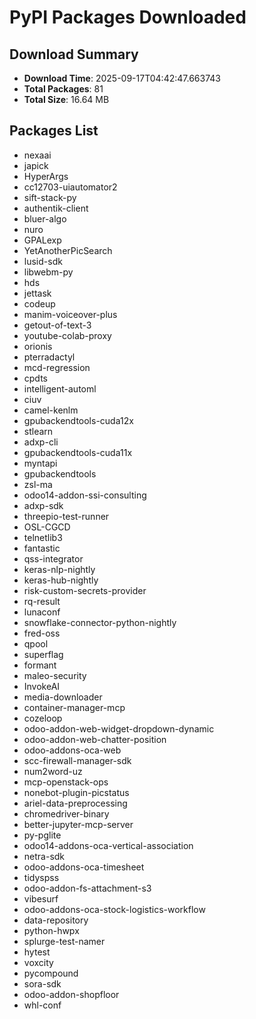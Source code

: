 # PyPI Packages Downloaded

## Download Summary
- **Download Time**: 2025-09-17T04:42:47.663743
- **Total Packages**: 81
- **Total Size**: 16.64 MB

## Packages List
- nexaai
- japick
- HyperArgs
- cc12703-uiautomator2
- sift-stack-py
- authentik-client
- bluer-algo
- nuro
- GPALexp
- YetAnotherPicSearch
- lusid-sdk
- libwebm-py
- hds
- jettask
- codeup
- manim-voiceover-plus
- getout-of-text-3
- youtube-colab-proxy
- orionis
- pterradactyl
- mcd-regression
- cpdts
- intelligent-automl
- ciuv
- camel-kenlm
- gpubackendtools-cuda12x
- stlearn
- adxp-cli
- gpubackendtools-cuda11x
- myntapi
- gpubackendtools
- zsl-ma
- odoo14-addon-ssi-consulting
- adxp-sdk
- threepio-test-runner
- OSL-CGCD
- telnetlib3
- fantastic
- qss-integrator
- keras-nlp-nightly
- keras-hub-nightly
- risk-custom-secrets-provider
- rq-result
- lunaconf
- snowflake-connector-python-nightly
- fred-oss
- qpool
- superflag
- formant
- maleo-security
- InvokeAI
- media-downloader
- container-manager-mcp
- cozeloop
- odoo-addon-web-widget-dropdown-dynamic
- odoo-addon-web-chatter-position
- odoo-addons-oca-web
- scc-firewall-manager-sdk
- num2word-uz
- mcp-openstack-ops
- nonebot-plugin-picstatus
- ariel-data-preprocessing
- chromedriver-binary
- better-jupyter-mcp-server
- py-pglite
- odoo14-addons-oca-vertical-association
- netra-sdk
- odoo-addons-oca-timesheet
- tidyspss
- odoo-addon-fs-attachment-s3
- vibesurf
- odoo-addons-oca-stock-logistics-workflow
- data-repository
- python-hwpx
- splurge-test-namer
- hytest
- voxcity
- pycompound
- sora-sdk
- odoo-addon-shopfloor
- whl-conf
